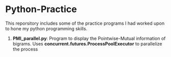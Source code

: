 # Python-Practice
This reporsitory includes some of the practice programs I had worked upon to hone my python programming skills.
<ol>
  <li><strong>PMI_parallel.py</strong>: Program to display the Pointwise-Mutual information of bigrams. Uses <strong>concurrent.futures.ProcessPoolExecutor</strong> to parallelize the process</li>
</ol>
